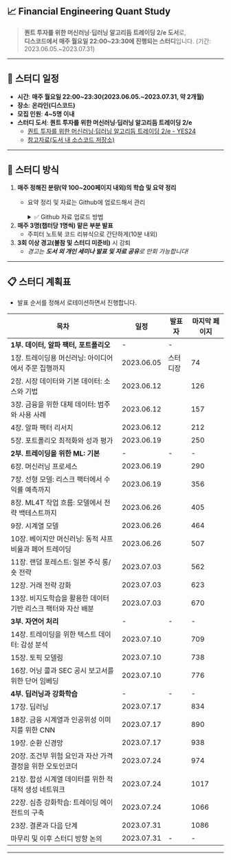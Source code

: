 ## 📈 Financial Engineering Quant Study

> **퀀트 투자를 위한 머신러닝·딥러닝 알고리듬 트레이딩 2/e 도서**로,    
**디스코드에서 매주 월요일 22:00~23:30에 진행되는 스터디**입니다. (기간: 2023.06.05.~2023.07.31)
---

## 📆 스터디 일정

- **시간**: **매주 월요일 22:00~23:30(2023.06.05.~2023.07.31, 약 2개월)**
- **장소**: **온라인(디스코드)**
- **모집 인원**: **4~5명 이내**
- **스터디 도서**: **퀀트 투자를 위한 머신러닝·딥러닝 알고리듬 트레이딩 2/e**
  - [퀀트 투자를 위한 머신러닝·딥러닝 알고리듬 트레이딩 2/e - YES24](http://www.yes24.com/Product/Goods/116221914)
  - [참고자료(도서 내 소스코드 저장소)](https://github.com/FE-Quant-Study/Machine-Learning-for-Algorithmic-Trading-Second-Edition)
 
---

## 📖 스터디 방식

1. **매주 정해진 분량(약 100~200페이지 내외)의 학습 및 요약 정리**
    - 요약 정리 및 자료는 Github에 업로드해서 관리
        <details>
        <summary> ✅ Github 자료 업로드 방법 </summary>
          1. Quant-ML-Book-Study 저장소(https://github.com/FE-Quant-Study/Quant-ML-Book-Study) 이동
          <br>
          2. 대상 주차의 챕터 폴더로 이동(사진에서는 week1/CH01)
              <br>
              <img width="1271" alt="image" src="https://github.com/FE-Quant-Study/.github/assets/47289574/de1fe31e-9ca2-4868-b717-72cf96198942">
          <br>
          3. 우측 상단의 `Create New File` 또는 `Upload Files`로 요약 정리 및 자료 공유(파일명 규칙 확인)
               <br>
               <img width="1044" alt="image" src="https://github.com/FE-Quant-Study/.github/assets/47289574/acf51d72-507c-4052-8db0-09ac184a35f4">
  
        </details>
2. **매주 3명(챕터당 1명씩) 맡은 부분 발표**
    - 주피터 노트북 코드 리뷰식으로 간단하게(10분 내외)
3. **3회 이상 경고(불참 및 스터디 미준비)** 시 강퇴
    - *경고는 **도서 외 개인 세미나 발표 및 자료 공유**로 만회 가능합니다!*

---

## 📋 스터디 계획표
- 발표 순서를 정해서 로테이션하면서 진행합니다.

| 목차 | 일정 | 발표자 | 마지막 페이지 |
| --- | --- | --- | --- |
| **1부. 데이터, 알파 팩터, 포트폴리오** | - | - |  |
| 1장. 트레이딩용 머신러닝: 아이디어에서 주문 집행까지 | 2023.06.05 | 스터디장 | 74 |
| 2장. 시장 데이터와 기본 데이터: 소스와 기법 | 2023.06.12 |  | 126 |
| 3장. 금융을 위한 대체 데이터: 범주와 사용 사례 | 2023.06.12 |  | 157 |
| 4장. 알파 팩터 리서치 | 2023.06.12 |  | 212 |
| 5장. 포트폴리오 최적화와 성과 평가 | 2023.06.19 |  | 250 |
| **2부. 트레이딩을 위한 ML: 기본** | - | - | - |
| 6장. 머신러닝 프로세스 | 2023.06.19 |  | 290 |
| 7장. 선형 모델: 리스크 팩터에서 수익률 예측까지 | 2023.06.19 |  | 356 |
| 8장. ML4T 작업 흐름: 모델에서 전략 백테스트까지 | 2023.06.26 |  | 405 |
| 9장. 시계열 모델 | 2023.06.26 |  | 464 |
| 10장. 베이지안 머신러닝: 동적 샤프 비율과 페어 트레이딩 | 2023.06.26 |  | 507 |
| 11장. 랜덤 포레스트: 일본 주식 롱/숏 전략 | 2023.07.03 |  | 562 |
| 12장. 거래 전략 강화 | 2023.07.03 |  | 623 |
| 13장. 비지도학습을 활용한 데이터 기반 리스크 팩터와 자산 배분 | 2023.07.03 |  | 670 |
| **3부. 자연어 처리** | - | - | - |
| 14장. 트레이딩을 위한 텍스트 데이터: 감성 분석 | 2023.07.10 |  | 709 |
| 15장. 토픽 모델링 | 2023.07.10 |  | 738 |
| 16장. 어닝 콜과 SEC 공시 보고서를 위한 단어 임베딩 | 2023.07.10 |  | 776 |
| **4부. 딥러닝과 강화학습** | - | - | - |
| 17장. 딥러닝 | 2023.07.17 |  | 834 |
| 18장. 금융 시계열과 인공위성 이미지를 위한 CNN | 2023.07.17 |  | 890 |
| 19장. 순환 신경망 | 2023.07.17 |  | 938 |
| 20장. 조건부 위험 요인과 자산 가격 결정을 위한 오토인코더 | 2023.07.24 |  | 974 |
| 21장. 합성 시계열 데이터를 위한 적대적 생성 네트워크 | 2023.07.24 |  | 1017 |
| 22장. 심층 강화학습: 트레이딩 에이전트의 구축 | 2023.07.24 |  | 1066 |
| 23장. 결론과 다음 단계 | 2023.07.31 |  | 1086 |
| 마무리 및 이후 스터디 방향 논의 | 2023.07.31 | - | - |

---
